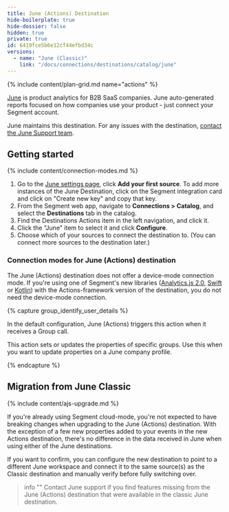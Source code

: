 ```yaml
---
title: June (Actions) Destination
hide-boilerplate: true
hide-dossier: false
hidden: true
private: true
id: 6419fce5b6e12cf44efbd34c
versions:
  - name: "June (Classic)"
    link: "/docs/connections/destinations/catalog/june"
---
```


{% include content/plan-grid.md name="actions" %}

[June](https://june.so/?utm_source=segmentio&utm_medium=docs&utm_campaign=partners) is product analytics for B2B SaaS companies. June auto-generated reports focused on how companies use your product - just connect your Segment account.

June maintains this destination. For any issues with the destination, [contact the June Support team](mailto:ferruccio@june.so).

## Getting started

{% include content/connection-modes.md %}

1. Go to the [June settings page](https://app.june.so/redirect-to-my-workspace/settings), click **Add your first source**. To add more instances of the June Destination, click on the Segment integration card and click on "Create new key" and copy that key.
2. From the Segment web app, navigate to **Connections > Catalog**, and select the **Destinations** tab in the catalog.
3. Find the Destinations Actions item in the left navigation, and click it.
4. Click the "June" item to select it and click **Configure**.
5. Choose which of your sources to connect the destination to. (You can connect more sources to the destination later.)

### Connection modes for June (Actions) destination

The June (Actions) destination does not offer a device-mode connection mode. If you're using one of Segment's new libraries ([Analytics.js 2.0](/docs/connections/sources/catalog/libraries/website/javascript/), [Swift](https://github.com/segmentio/analytics-swift) or [Kotlin](https://github.com/segmentio/analytics-kotlin)) with the Actions-framework version of the destination, you do not need the device-mode connection.

{% capture group_identify_user_details %}

In the default configuration, June (Actions) triggers this action when it receives a Group call.

This action sets or updates the properties of specific groups. Use this when you want to update properties on a June company profile.

{% endcapture %}

## Migration from June Classic

{% include content/ajs-upgrade.md %}

If you're already using Segment cloud-mode, you're not expected to have breaking changes when upgrading to the June (Actions) destination. With the exception of a few new properties added to your events in the new Actions destination, there's no difference in the data received in June when using either of the June destinations.

If you want to confirm, you can configure the new destination to point to a different June workspace and connect it to the same source(s) as the Classic destination and manually verify before fully switching over.

> info ""
> Contact June support if you find features missing from the June (Actions) destination that were available in the classic June destination.
